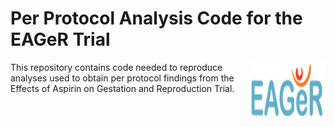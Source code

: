# Per Protocol Analysis Code for the EAGeR Trial

<img src="https://github.com/ainaimi/EAGeR-PerProtocol/blob/main/EAGeR.gif" align="right"
     alt="EAGeR Logo" width="120" height="90">

This repository contains code needed to reproduce analyses used to obtain per
protocol findings from the Effects of Aspirin on Gestation and Reproduction Trial. 

